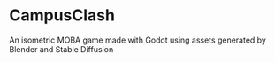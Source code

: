 # CampusClash
An isometric MOBA game made with Godot using assets generated by Blender and Stable Diffusion
